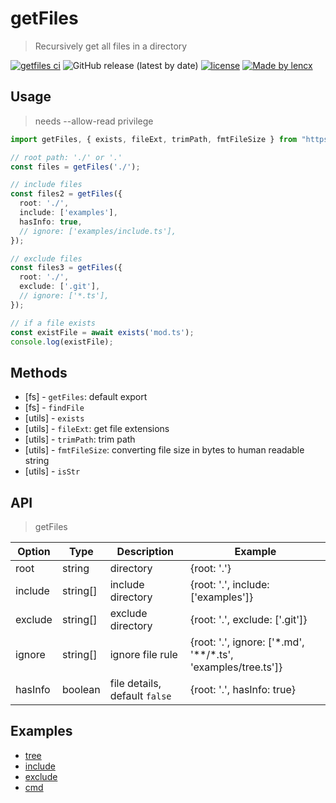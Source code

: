 # getFiles

> Recursively get all files in a directory

[![getfiles ci](https://github.com/lencx/deno-getfiles/workflows/getfiles-ci/badge.svg)](https://github.com/lencx/deno-getfiles/actions)
![GitHub release (latest by date)](https://img.shields.io/github/v/release/lencx/deno-getfiles)
[![license](https://img.shields.io/github/license/lencx/deno-getfiles)](https://github.com/lencx/deno-getfiles/blob/master/LICENSE)
[![Made by lencx](https://img.shields.io/badge/Made%20by%20-lencx-inactive)](https://github.com/lencx)

## Usage

> needs --allow-read privilege

```ts
import getFiles, { exists, fileExt, trimPath, fmtFileSize } from "https://deno.land/x/getfiles/mod.ts";

// root path: './' or '.'
const files = getFiles('./');

// include files
const files2 = getFiles({
  root: './',
  include: ['examples'],
  hasInfo: true,
  // ignore: ['examples/include.ts'],
});

// exclude files
const files3 = getFiles({
  root: './',
  exclude: ['.git'],
  // ignore: ['*.ts'],
});

// if a file exists
const existFile = await exists('mod.ts');
console.log(existFile);
```

## Methods

* [fs] - `getFiles`: default export
* [fs] - `findFile`
* [utils] - `exists`
* [utils] - `fileExt`: get file extensions
* [utils] - `trimPath`: trim path
* [utils] - `fmtFileSize`: converting file size in bytes to human readable string
* [utils] - `isStr`

## API

> getFiles

| Option  | Type     | Description                   | Example                                                          |
| ------- | -------- | ----------------------------- | ---------------------------------------------------------------- |
| root    | string   | directory                     | {root: '.'}                                                      |
| include | string[] | include directory             | {root: '.', include: ['examples']}                               |
| exclude | string[] | exclude directory             | {root: '.', exclude: ['.git']}                                   |
| ignore  | string[] | ignore file rule              | {root: '.', ignore: ['\*.md', '\*\*/\*.ts', 'examples/tree.ts']} |
| hasInfo | boolean  | file details, default `false` | {root: '.', hasInfo: true}                                       |

## Examples

* [tree](./examples/tree.ts)
* [include](./examples/include.ts)
* [exclude](./examples/exclude.ts)
* [cmd](https://github.com/lencx/deno-example/blob/master/cmd.ts)
